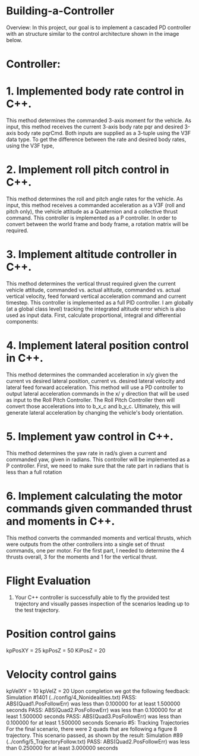 # Building-a-Controller
Overview:
In this project, our goal is to implement a cascaded PD controller with an
structure similar to the control architecture shown in the image below.
# Controller:
# 1. Implemented body rate control in C++.
This method determines the commanded 3-axis moment for the vehicle. As input, this
method receives the current 3-axis body rate pqr and desired 3-axis body rate pqrCmd.
Both inputs are supplied as a 3-tuple using the V3F data type.
To get the difference between the rate and desired body rates, using the V3F type,
# 2. Implement roll pitch control in C++.
This method determines the roll and pitch angle rates for the vehicle. As input, this
method receives a commanded acceleration as a V3F (roll and pitch only), the vehicle
attitude as a Quaternion and a collective thrust command. This controller is
implemented as a P controller.
In order to convert between the world frame and body frame, a rotation matrix will be
required. 
# 3. Implement altitude controller in C++.
This method determines the vertical thrust required given the current vehicle attitude,
commanded vs. actual altitude, commanded vs. actual vertical velocity, feed forward
vertical acceleration command and current timestep.
This controller is implemented as a full PID controller. I am globally (at a global class
level) tracking the integrated altitude error which is also used as input data.
First, calculate proportional, integral and differential components:

# 4. Implement lateral position control in C++.
This method determines the commanded acceleration in x/y given the current vs
desired lateral position, current vs. desired lateral velocity and lateral feed forward
acceleration.
This method will use a PD controller to output lateral acceleration commands in the x/
y direction that will be used as input to the Roll Pitch Controller. The Roll Pitch
Controller then will convert those accelerations into to b_x_c and b_y_c.
Ultimately, this will generate lateral acceleration by changing the vehicle's body
orientation. 
# 5. Implement yaw control in C++.
This method determines the yaw rate in rad/s given a current and commanded yaw,
given in radians. This controller will be implemented as a P controller.
First, we need to make sure that the rate part in radians that is less than a full
rotation
# 6. Implement calculating the motor commands given commanded thrust and moments in C++.
This method converts the commanded moments and vertical thrusts, which were
outputs from the other controllers into a single set of thrust commands, one per
motor.
For the first part, I needed to determine the 4 thrusts overall, 3 for the moments and 1
for the vertical thrust.
 
# Flight Evaluation
1. Your C++ controller is successfully able to fly the provided test trajectory
and visually passes inspection of the scenarios leading up to the test
trajectory.

# Position control gains
kpPosXY = 25
kpPosZ = 50
KiPosZ = 20
# Velocity control gains
kpVelXY = 10
kpVelZ = 20
Upon completion we got the following feedback:
Simulation #1401 (../config/4_Nonidealities.txt)
PASS: ABS(Quad1.PosFollowErr) was less than 0.100000 for at least 1.500000 seconds
PASS: ABS(Quad2.PosFollowErr) was less than 0.100000 for at least 1.500000 seconds
PASS: ABS(Quad3.PosFollowErr) was less than 0.100000 for at least 1.500000 seconds
Scenario #5: Tracking Trajectories
For the final scenario, there were 2 quads that are following a figure 8 trajectory.
This scenario passed, as shown by the result:
Simulation #89 (../config/5_TrajectoryFollow.txt)
PASS: ABS(Quad2.PosFollowErr) was less than 0.250000 for at least 3.000000 seconds
